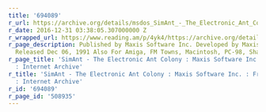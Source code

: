 ```yaml
---
title: '694089'
r_url: https://archive.org/details/msdos_SimAnt_-_The_Electronic_Ant_Colony_1991
r_date: 2016-12-31 03:38:05.307000000 Z
r_wrapped_url: https://www.reading.am/p/4yk4/https://archive.org/details/msdos_SimAnt_-_The_Electronic_Ant_Colony_1991
r_page_description: Published by Maxis Software Inc. Developed by Maxis Software Inc.
  Released Dec 06, 1991 Also For Amiga, FM Towns, Macintosh, PC-98, Sharp X68000,...
r_page_title: 'SimAnt - The Electronic Ant Colony : Maxis Software Inc. : Free Streaming
  : Internet Archive'
r_title: 'SimAnt - The Electronic Ant Colony : Maxis Software Inc. : Free Streaming
  : Internet Archive'
r_id: '694089'
r_page_id: '508935'
---
```


